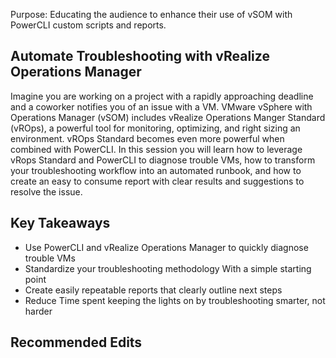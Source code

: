 Purpose: Educating the audience to enhance their use of vSOM with PowerCLI custom scripts and reports.


## Automate Troubleshooting with vRealize Operations Manager

Imagine you are working on a project with a rapidly approaching deadline and a coworker notifies you of an issue with a VM. VMware vSphere with Operations Manager (vSOM) includes vRealize Operations Manger Standard (vROps), a powerful tool for monitoring, optimizing, and right sizing an environment. vROps Standard becomes even more powerful when combined with PowerCLI. In this session you will learn how to leverage vRops Standard and PowerCLI to diagnose trouble VMs, how to transform your troubleshooting workflow into an automated runbook, and how to create an easy to consume report with clear results and suggestions to resolve the issue.

## Key Takeaways

* Use PowerCLI and vRealize Operations Manager to quickly diagnose trouble VMs
* Standardize your troubleshooting methodology With a simple starting point
* Create easily repeatable reports that clearly outline next steps
* Reduce Time spent keeping the lights on by troubleshooting smarter, not harder




## Recommended Edits

